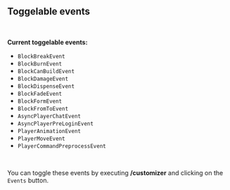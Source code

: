 ## Toggelable events
<br>

**Current toggelable events:**
* `BlockBreakEvent`
* `BlockBurnEvent`
* `BlockCanBuildEvent`
* `BlockDamageEvent`
* `BlockDispenseEvent`
* `BlockFadeEvent`
* `BlockFormEvent`
* `BlockFromToEvent`
* `AsyncPlayerChatEvent`
* `AsyncPlayerPreLoginEvent`
* `PlayerAnimationEvent`
* `PlayerMoveEvent`
* `PlayerCommandPreprocessEvent`
<br>

You can toggle these events by executing **/customizer** and clicking on the `Events` button.

